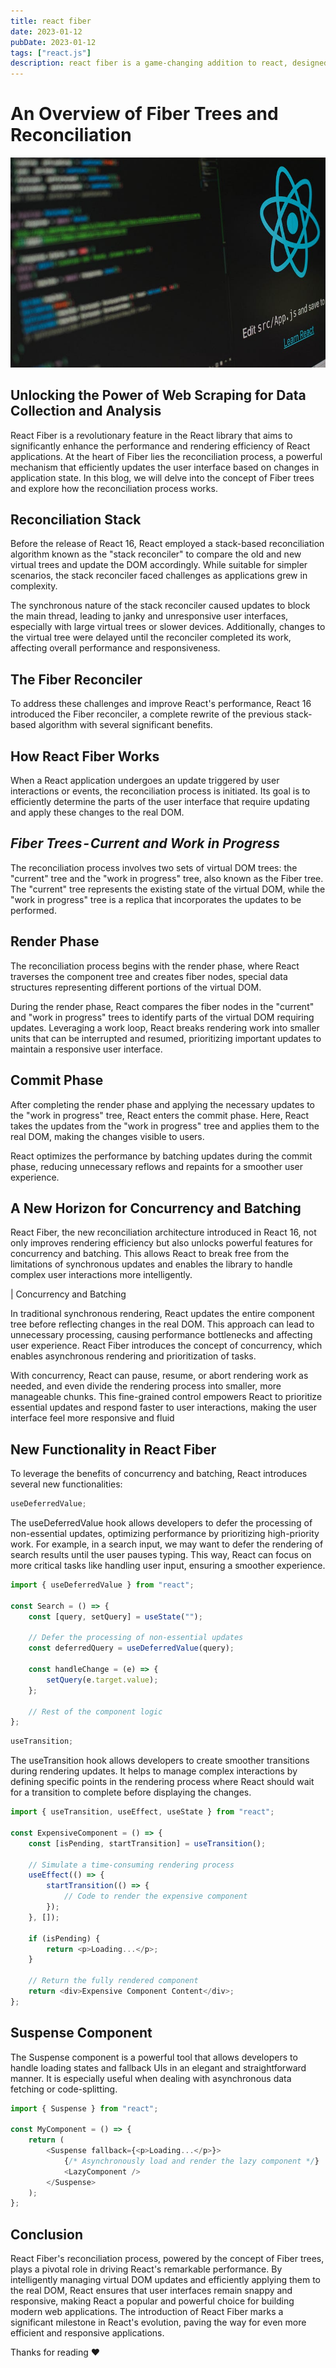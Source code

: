 ```yaml
---
title: react fiber
date: 2023-01-12
pubDate: 2023-01-12
tags: ["react.js"]
description: react fiber is a game-changing addition to react, designed to boost performance by optimizing the rendering process.
---
```


# An Overview of Fiber Trees and Reconciliation

![Alt text](/images/react-fiber.png)

## Unlocking the Power of Web Scraping for Data Collection and Analysis

React Fiber is a revolutionary feature in the React library that aims to significantly enhance the performance and rendering efficiency of React applications.
At the heart of Fiber lies the reconciliation process, a powerful mechanism that efficiently updates the user interface based on changes in application state.
In this blog, we will delve into the concept of Fiber trees and explore how the reconciliation process works.

## Reconciliation Stack

Before the release of React 16, React employed a stack-based reconciliation algorithm known as the "stack reconciler" to compare the old and new virtual trees
and update the DOM accordingly. While suitable for simpler scenarios, the stack reconciler faced challenges as applications grew in complexity.

The synchronous nature of the stack reconciler caused updates to block the main thread, leading to janky and unresponsive user interfaces, especially with large
virtual trees or slower devices. Additionally, changes to the virtual tree were delayed until the reconciler completed its work, affecting overall performance
and responsiveness.

## The Fiber Reconciler

To address these challenges and improve React's performance, React 16 introduced the Fiber reconciler, a complete rewrite of the previous stack-based algorithm
with several significant benefits.

## How React Fiber Works

When a React application undergoes an update triggered by user interactions or events, the reconciliation process is initiated. Its goal is to efficiently
determine the parts of the user interface that require updating and apply these changes to the real DOM.

## _Fiber Trees - Current and Work in Progress_

The reconciliation process involves two sets of virtual DOM trees: the "current" tree and the "work in progress" tree, also known as the Fiber tree. The
"current" tree represents the existing state of the virtual DOM, while the "work in progress" tree is a replica that incorporates the updates to be performed.

## Render Phase

The reconciliation process begins with the render phase, where React traverses the component tree and creates fiber nodes, special data structures representing
different portions of the virtual DOM.

During the render phase, React compares the fiber nodes in the "current" and "work in progress" trees to identify parts of the virtual DOM requiring updates.
Leveraging a work loop, React breaks rendering work into smaller units that can be interrupted and resumed, prioritizing important updates to maintain a
responsive user interface.

## Commit Phase

After completing the render phase and applying the necessary updates to the "work in progress" tree, React enters the commit phase. Here, React takes the
updates from the "work in progress" tree and applies them to the real DOM, making the changes visible to users.

React optimizes the performance by batching updates during the commit phase, reducing unnecessary reflows and repaints for a smoother user experience.

## A New Horizon for Concurrency and Batching

React Fiber, the new reconciliation architecture introduced in React 16, not only improves rendering efficiency but also unlocks powerful features for
concurrency and batching. This allows React to break free from the limitations of synchronous updates and enables the library to handle complex user
interactions more intelligently.

| Concurrency and Batching

In traditional synchronous rendering, React updates the entire component tree before reflecting changes in the real DOM. This approach can lead to unnecessary
processing, causing performance bottlenecks and affecting user experience. React Fiber introduces the concept of concurrency, which enables asynchronous
rendering and prioritization of tasks.

With concurrency, React can pause, resume, or abort rendering work as needed, and even divide the rendering process into smaller, more manageable chunks. This
fine-grained control empowers React to prioritize essential updates and respond faster to user interactions, making the user interface feel more responsive and
fluid

## New Functionality in React Fiber

To leverage the benefits of concurrency and batching, React introduces several new functionalities:

```js
useDeferredValue;
```

The useDeferredValue hook allows developers to defer the processing of non-essential updates, optimizing performance by prioritizing high-priority work. For
example, in a search input, we may want to defer the rendering of search results until the user pauses typing. This way, React can focus on more critical tasks
like handling user input, ensuring a smoother experience.

```javascript
import { useDeferredValue } from "react";

const Search = () => {
    const [query, setQuery] = useState("");

    // Defer the processing of non-essential updates
    const deferredQuery = useDeferredValue(query);

    const handleChange = (e) => {
        setQuery(e.target.value);
    };

    // Rest of the component logic
};
```

```js
useTransition;
```

The useTransition hook allows developers to create smoother transitions during rendering updates. It helps to manage complex interactions by defining specific
points in the rendering process where React should wait for a transition to complete before displaying the changes.

```javascript
import { useTransition, useEffect, useState } from "react";

const ExpensiveComponent = () => {
    const [isPending, startTransition] = useTransition();

    // Simulate a time-consuming rendering process
    useEffect(() => {
        startTransition(() => {
            // Code to render the expensive component
        });
    }, []);

    if (isPending) {
        return <p>Loading...</p>;
    }

    // Return the fully rendered component
    return <div>Expensive Component Content</div>;
};
```

## Suspense Component

The Suspense component is a powerful tool that allows developers to handle loading states and fallback UIs in an elegant and straightforward manner. It is
especially useful when dealing with asynchronous data fetching or code-splitting.

```javascript
import { Suspense } from "react";

const MyComponent = () => {
    return (
        <Suspense fallback={<p>Loading...</p>}>
            {/* Asynchronously load and render the lazy component */}
            <LazyComponent />
        </Suspense>
    );
};
```

## Conclusion

React Fiber's reconciliation process, powered by the concept of Fiber trees, plays a pivotal role in driving React's remarkable performance. By intelligently
managing virtual DOM updates and efficiently applying them to the real DOM, React ensures that user interfaces remain snappy and responsive, making React a
popular and powerful choice for building modern web applications. The introduction of React Fiber marks a significant milestone in React's evolution, paving the
way for even more efficient and responsive applications.

Thanks for reading ❤️
